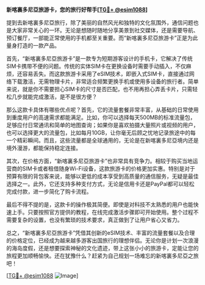 **新喀裏多尼亞旅游卡，您的旅行好帮手[[TG💪+ @esim1088](https://t.me/s/esim1088)]**

提到去新喀裏多尼亞旅行，除了美丽的自然风光和独特的文化氛围外，通信问题也是大家非常关心的一环。无论是想随时随地分享美景到社交媒体，还是需要导航、预订餐厅，一部能正常使用的手机都至关重要。而“新喀裏多尼亞旅游卡”正是为此量身打造的一款产品。

首先，“新喀裏多尼亞旅游卡”是一款专为短期游客设计的手机卡，它解决了传统SIM卡携带不便的问题。传统的实体SIM卡在更换设备时需要手动插入，不仅麻烦，还容易丢失。而这款旅游卡采用了eSIM技术，即嵌入式SIM卡，直接通过网络下载激活，无需物理卡片，非常适合频繁更换手机或使用多设备的旅行者。简单来说，就是你不需要担心SIM卡的尺寸是否匹配，也不用再担心弄丢卡片，只需轻松几步就能完成激活，是不是很方便？

那么这款卡具体有哪些优点呢？首先，它的流量套餐非常丰富，从基础的日常使用到重度用户的高速需求都能满足。比如，你可以选择每天500MB的标准流量包，足够应付日常通讯和简单的地图查询；如果你是喜欢拍摄大量照片或视频的用户，也可以选择更大的流量包，比如每月10GB，让你毫无后顾之忧地记录旅途中的每一个精彩瞬间。而且，这些流量都是全球通用的，无论是在新喀裏多尼亞境内还是境外漫游，都能保持稳定连接。

其次，在价格方面，“新喀裏多尼亞旅游卡”也非常具有竞争力。相较于购买当地运营商的SIM卡或者租借随身Wi-Fi设备，这款旅游卡的价格更加实惠。特别是对于预算有限的背包客来说，能够以更低的成本享受到高质量的通信服务，无疑是最佳选择之一。此外，它还支持多种支付方式，无论是信用卡还是PayPal都可以轻松完成付款，进一步简化了购卡流程。

最后不得不提的是，这款卡的操作极其简便。即使是对科技不太熟悉的用户也能快速上手。只要按照官方提供的教程，在线完成激活步骤即可开始使用。整个过程不需要复杂的设置，也没有繁琐的技术要求，真正做到了让用户省心又省力。

总之，“新喀裏多尼亞旅游卡”凭借其创新的eSIM技术、丰富的流量套餐以及合理的价格定位，已经成为越来越多游客出国旅行的理想伴侣。无论你是计划一次浪漫的海岛度假，还是想要探索神秘的文化遗迹，带上这张小小的旅游卡，定能让您的旅程更加顺畅愉快。还在犹豫什么？赶紧为自己规划一场难忘的新喀裏多尼亞之旅吧！

[[TG💪+ @esim1088](https://t.me/s/esim1088) ![Image](https://i.postimg.cc/4NQfJmqS/Snipaste-2025-05-13-00-14-12.png)]